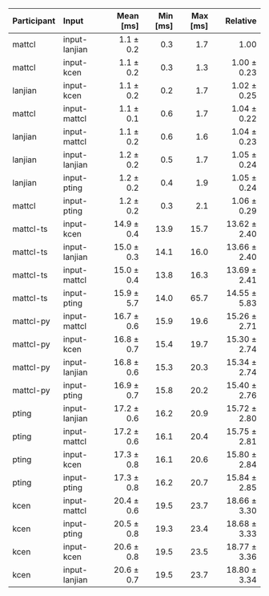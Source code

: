 | Participant | Input | Mean [ms] | Min [ms] | Max [ms] | Relative |
|:---|:---|---:|---:|---:|---:|
| mattcl | input-lanjian | 1.1 ± 0.2 | 0.3 | 1.7 | 1.00 |
| mattcl | input-kcen | 1.1 ± 0.2 | 0.3 | 1.3 | 1.00 ± 0.23 |
| lanjian | input-kcen | 1.1 ± 0.2 | 0.2 | 1.7 | 1.02 ± 0.25 |
| mattcl | input-mattcl | 1.1 ± 0.1 | 0.6 | 1.7 | 1.04 ± 0.22 |
| lanjian | input-mattcl | 1.1 ± 0.2 | 0.6 | 1.6 | 1.04 ± 0.23 |
| lanjian | input-lanjian | 1.2 ± 0.2 | 0.5 | 1.7 | 1.05 ± 0.24 |
| lanjian | input-pting | 1.2 ± 0.2 | 0.4 | 1.9 | 1.05 ± 0.24 |
| mattcl | input-pting | 1.2 ± 0.2 | 0.3 | 2.1 | 1.06 ± 0.29 |
| mattcl-ts | input-kcen | 14.9 ± 0.4 | 13.9 | 15.7 | 13.62 ± 2.40 |
| mattcl-ts | input-lanjian | 15.0 ± 0.3 | 14.1 | 16.0 | 13.66 ± 2.40 |
| mattcl-ts | input-mattcl | 15.0 ± 0.4 | 13.8 | 16.3 | 13.69 ± 2.41 |
| mattcl-ts | input-pting | 15.9 ± 5.7 | 14.0 | 65.7 | 14.55 ± 5.83 |
| mattcl-py | input-mattcl | 16.7 ± 0.6 | 15.9 | 19.6 | 15.26 ± 2.71 |
| mattcl-py | input-kcen | 16.8 ± 0.7 | 15.4 | 19.7 | 15.30 ± 2.74 |
| mattcl-py | input-lanjian | 16.8 ± 0.6 | 15.3 | 20.3 | 15.34 ± 2.74 |
| mattcl-py | input-pting | 16.9 ± 0.7 | 15.8 | 20.2 | 15.40 ± 2.76 |
| pting | input-lanjian | 17.2 ± 0.6 | 16.2 | 20.9 | 15.72 ± 2.80 |
| pting | input-mattcl | 17.2 ± 0.6 | 16.1 | 20.4 | 15.75 ± 2.81 |
| pting | input-kcen | 17.3 ± 0.8 | 16.1 | 20.6 | 15.80 ± 2.84 |
| pting | input-pting | 17.3 ± 0.8 | 16.2 | 20.7 | 15.84 ± 2.85 |
| kcen | input-mattcl | 20.4 ± 0.6 | 19.5 | 23.7 | 18.66 ± 3.30 |
| kcen | input-pting | 20.5 ± 0.8 | 19.3 | 23.4 | 18.68 ± 3.33 |
| kcen | input-kcen | 20.6 ± 0.8 | 19.5 | 23.5 | 18.77 ± 3.36 |
| kcen | input-lanjian | 20.6 ± 0.7 | 19.5 | 23.7 | 18.80 ± 3.34 |
